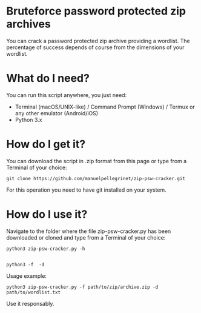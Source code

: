 # Bruteforce password protected zip archives
You can crack a password protected zip archive providing a wordlist. 
The percentage of success depends of course from the dimensions of your wordlist.

# What do I need?
You can run this script anywhere, you just need:
- Terminal (macOS/UNIX-like) / Command Prompt (Windows) / Termux or any other emulator (Android/iOS)
- Python 3.x 

# How do I get it?
You can download the script in .zip format from this page or type from a Terminal of your choice: 

<pre><code>git clone https://github.com/manuelpellegrinet/zip-psw-cracker.git</code></pre>

For this operation you need to have git installed on your system.

# How do I use it?
Navigate to the folder where the file zip-psw-cracker.py has been downloaded or cloned and type from a Terminal of your choice: 

<pre><code>python3 zip-psw-cracker.py -h</code></pre>

<pre><code>
python3 -f <file-you-want-to-crack.zip> -d <wordlist-of-your-choice.txt>
</code></pre>

Usage example:

<pre><code>python3 zip-psw-cracker.py -f path/to/zip/archive.zip -d path/to/wordlist.txt</code></pre>

Use it responsably.
